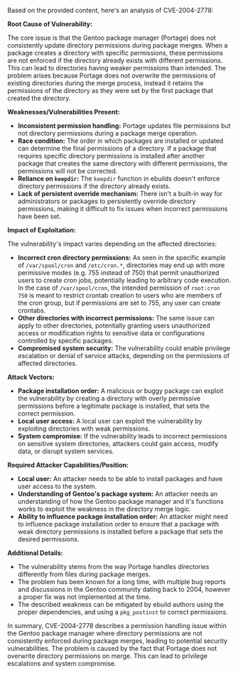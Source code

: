 Based on the provided content, here's an analysis of CVE-2004-2778:

**Root Cause of Vulnerability:**

The core issue is that the Gentoo package manager (Portage) does not consistently update directory permissions during package merges. When a package creates a directory with specific permissions, these permissions are not enforced if the directory already exists with different permissions. This can lead to directories having weaker permissions than intended. The problem arises because Portage does not overwrite the permissions of existing directories during the merge process, instead it retains the permissions of the directory as they were set by the first package that created the directory.

**Weaknesses/Vulnerabilities Present:**

*   **Inconsistent permission handling:** Portage updates file permissions but not directory permissions during a package merge operation.
*   **Race condition:**  The order in which packages are installed or updated can determine the final permissions of a directory. If a package that requires specific directory permissions is installed after another package that creates the same directory with different permissions, the permissions will not be corrected.
*   **Reliance on `keepdir`:** The `keepdir` function in ebuilds doesn't enforce directory permissions if the directory already exists.
*   **Lack of persistent override mechanism:** There isn't a built-in way for administrators or packages to persistently override directory permissions, making it difficult to fix issues when incorrect permissions have been set.

**Impact of Exploitation:**

The vulnerability's impact varies depending on the affected directories:

*   **Incorrect cron directory permissions:** As seen in the specific example of `/var/spool/cron` and `/etc/cron.*`, directories may end up with more permissive modes (e.g. 755 instead of 750) that permit unauthorized users to create cron jobs, potentially leading to arbitrary code execution. In the case of `/var/spool/cron`, the intended permission of `root:cron 750` is meant to restrict crontab creation to users who are members of the cron group, but if permissions are set to 755, any user can create crontabs.
*   **Other directories with incorrect permissions:**  The same issue can apply to other directories, potentially granting users unauthorized access or modification rights to sensitive data or configurations controlled by specific packages.
*   **Compromised system security:**  The vulnerability could enable privilege escalation or denial of service attacks, depending on the permissions of affected directories.

**Attack Vectors:**

*   **Package installation order:** A malicious or buggy package can exploit the vulnerability by creating a directory with overly permissive permissions before a legitimate package is installed, that sets the correct permission.
*   **Local user access:** A local user can exploit the vulnerability by exploiting directories with weak permissions.
*   **System compromise:** If the vulnerability leads to incorrect permissions on sensitive system directories, attackers could gain access, modify data, or disrupt system services.

**Required Attacker Capabilities/Position:**

*   **Local user:** An attacker needs to be able to install packages and have user access to the system.
*   **Understanding of Gentoo's package system:** An attacker needs an understanding of how the Gentoo package manager and it's functions works to exploit the weakness in the directory merge logic.
*   **Ability to influence package installation order:** An attacker might need to influence package installation order to ensure that a package with weak directory permissions is installed before a package that sets the desired permissions.

**Additional Details:**

*   The vulnerability stems from the way Portage handles directories differently from files during package merges.
*   The problem has been known for a long time, with multiple bug reports and discussions in the Gentoo community dating back to 2004, however a proper fix was not implemented at the time.
*   The described weakness can be mitigated by ebuild authors using the proper dependencies, and using a `pkg_postinst` to correct permissions.

In summary, CVE-2004-2778 describes a permission handling issue within the Gentoo package manager where directory permissions are not consistently enforced during package merges, leading to potential security vulnerabilities. The problem is caused by the fact that Portage does not overwrite directory permissions on merge. This can lead to privilege escalations and system compromise.